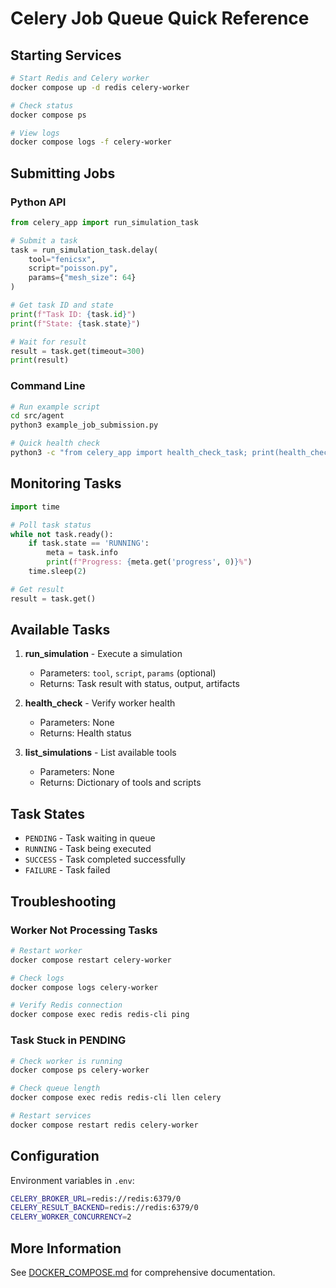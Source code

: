 # Celery Job Queue Quick Reference

## Starting Services

```bash
# Start Redis and Celery worker
docker compose up -d redis celery-worker

# Check status
docker compose ps

# View logs
docker compose logs -f celery-worker
```

## Submitting Jobs

### Python API

```python
from celery_app import run_simulation_task

# Submit a task
task = run_simulation_task.delay(
    tool="fenicsx",
    script="poisson.py",
    params={"mesh_size": 64}
)

# Get task ID and state
print(f"Task ID: {task.id}")
print(f"State: {task.state}")

# Wait for result
result = task.get(timeout=300)
print(result)
```

### Command Line

```bash
# Run example script
cd src/agent
python3 example_job_submission.py

# Quick health check
python3 -c "from celery_app import health_check_task; print(health_check_task.delay().get())"
```

## Monitoring Tasks

```python
import time

# Poll task status
while not task.ready():
    if task.state == 'RUNNING':
        meta = task.info
        print(f"Progress: {meta.get('progress', 0)}%")
    time.sleep(2)

# Get result
result = task.get()
```

## Available Tasks

1. **run_simulation** - Execute a simulation
   - Parameters: `tool`, `script`, `params` (optional)
   - Returns: Task result with status, output, artifacts

2. **health_check** - Verify worker health
   - Parameters: None
   - Returns: Health status

3. **list_simulations** - List available tools
   - Parameters: None
   - Returns: Dictionary of tools and scripts

## Task States

- `PENDING` - Task waiting in queue
- `RUNNING` - Task being executed
- `SUCCESS` - Task completed successfully
- `FAILURE` - Task failed

## Troubleshooting

### Worker Not Processing Tasks

```bash
# Restart worker
docker compose restart celery-worker

# Check logs
docker compose logs celery-worker

# Verify Redis connection
docker compose exec redis redis-cli ping
```

### Task Stuck in PENDING

```bash
# Check worker is running
docker compose ps celery-worker

# Check queue length
docker compose exec redis redis-cli llen celery

# Restart services
docker compose restart redis celery-worker
```

## Configuration

Environment variables in `.env`:

```bash
CELERY_BROKER_URL=redis://redis:6379/0
CELERY_RESULT_BACKEND=redis://redis:6379/0
CELERY_WORKER_CONCURRENCY=2
```

## More Information

See [DOCKER_COMPOSE.md](DOCKER_COMPOSE.md) for comprehensive documentation.

